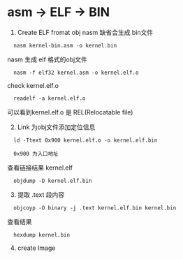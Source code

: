 # asm -> ELF -> BIN


1. Create ELF fromat obj
nasm 缺省会生成 bin文件
```
  nasm kernel-bin.asm -o kernel.bin 
```

nasm 生成 elf 格式的obj文件
```
  nasm -f elf32 kernel.asm -o kernel.elf.o
```

check kernel.elf.o
```
  readelf -a kernel.elf.o
```
可以看到kernel.elf.o 是 REL(Relocatable file)

2. Link
为obj文件添加定位信息
```
  ld -Ttext 0x900 kernel.elf.o -o kernel.elf.bin

  0x900 为入口地址
```

查看链接结果 kernel.elf
```
  objdump -D kernel.elf.bin
```

3. 提取 .text 段内容

```
  objcoyp -O binary -j .text kernel.elf.bin kernel.bin 
```

查看结果 
```
  hexdump kernel.bin
```


4. create Image
